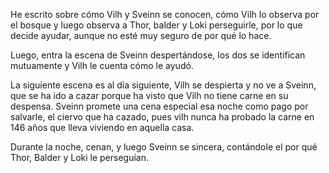 He escrito sobre cómo Vilh y Sveinn se conocen, cómo Vilh lo observa por el bosque y luego observa a Thor, balder y Loki perseguirle, por lo que decide ayudar, aunque no esté muy seguro de por qué lo hace. 

Luego, entra la escena de Sveinn despertándose, los dos se identifican mutuamente y Vilh le cuenta cómo le ayudó. 

La siguiente escena es al día siguiente, Vilh se despierta y no ve a Sveinn, que se ha ido a cazar porque ha visto que Vilh no tiene carne en su despensa. Sveinn promete una cena especial esa noche como pago por salvarle, el ciervo que ha cazado, pues vilh nunca ha probado la carne en 146 años que lleva viviendo en aquella casa.

Durante la noche, cenan, y luego Sveinn se sincera, contándole el por qué Thor, Balder y Loki le perseguían.